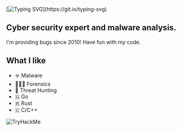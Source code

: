 [![Typing SVG](https://readme-typing-svg.demolab.com?font=Fira+Code&pause=1000&random=false&width=435&lines=Welcome+to+buuhuu!)](https://git.io/typing-svg)

## Cyber security expert and malware analysis.

I'm providing bugs since 2010! Have fun with my code.

## What I like

- ☣️ Malware
- 🕵🏻‍♀️ Forensics
- 🎯 Threat Hunting
- 🇬 Go
- 🇷 Rust
- 🇨 C/C++

![TryHackMe](https://tryhackme-badges.s3.amazonaws.com/buuhuuX.png)
